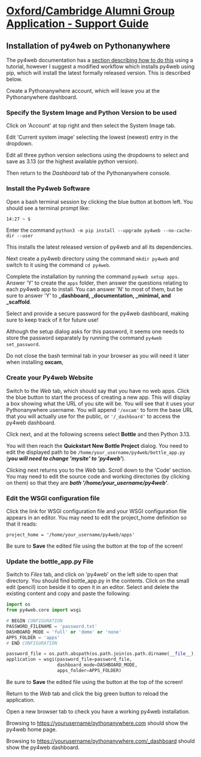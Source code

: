 # [Oxford/Cambridge Alumni Group Application - Support Guide](support.md)

## Installation of py4web on Pythonanywhere

The py4web documentation has a [section describing how to do this](https://py4web.com/_documentation/static/en/chapter-03.html#deployment-on-pythonanywhere-com) using a tutorial, however I suggest a modified workflow which installs py4web using pip, which will install the latest formally released version. This is described below.

Create a Pythonanywhere account, which will leave you at the Pythonanywhere dashboard.

### Specify the System Image and Python Version to be used

Click on 'Account' at top right and then select the System Image tab.

Edit 'Current system image' selecting the lowest (newest) entry in the dropdown.

Edit all three python version selections using the dropdowns to select and save as 3.13 (or the highest available python version).

Then return to the *Dashboard* tab of the Pythonanywhere console.

### Install the Py4web Software

Open a bash terminal session by clicking the blue button at bottom left. You should see a terminal prompt like:

```bash
14:27 ~ $
```

Enter the command `python3 -m pip install --upgrade py4web --no-cache-dir --user`

This installs the latest released version of py4web and all its dependencies.

Next create a py4web directory using the command `mkdir py4web` and switch to it using the command `cd py4web`.

Complete the installation by running the command `py4web setup apps`. Answer 'Y' to create the `apps` folder, then answer the questions relating to each py4web app to install. You can answer 'N' to most of them, but be sure to answer 'Y' to **_dashboard, _documentation, _minimal, and _scaffold**.

Select and provide a secure password for the py4web dashboard, making sure to keep track of it for future use!

Although the setup dialog asks for this password, it seems one needs to store the password separately by running the command `py4web set_password`.

Do not close the bash terminal tab in your browser as you will need it later when installing **oxcam**,

### Create your Py4web Website

Switch to the *Web* tab, which should say that you have no web apps. Click the blue button to start the process of creating a new app. This will display a box showing what the URL of you site will be. You will see that it uses your Pythonanywhere username. You will append `'/oxcam'` to form the base URL that you will actually use for the public, or `'/_dashboard'` to access the py4web dashboard.

Click next, and at the following screens select **Bottle** and then Python 3.13.

You will then reach the **Quickstart New Bottle Project** dialog. You need to edit the displayed path to be `/home/your_username/py4web/bottle_app.py` (***you will need to change 'mysite' to 'py4web'***).

Clicking next returns you to the *Web* tab. Scroll down to the 'Code' section. You may need to edit the source code and working directories (by clicking on them) so that they are ***both '/home/your_username/py4web'***.

### Edit the WSGI configuration file

Click the link for WSGI configuration file and your WSGI configuration file appears in an editor. You may need to edit the project_home definition so that it reads:

`project_home = '/home/your_username/py4web/apps'`

Be sure to **Save** the edited file using the button at the top of the screen!

### Update the bottle_app.py File

Switch to *Files* tab, and click on 'py4web' on the left side to open that directory. You should find bottle_app.py in the contents. Click on the small edit (pencil) icon beside it to open it in an editor. Select and delete the existing content and copy and paste the following:

```python
import os
from py4web.core import wsgi

# BEGIN CONFIGURATION
PASSWORD_FILENAME = 'password.txt'
DASHBOARD_MODE = 'full' or 'demo' or 'none'
APPS_FOLDER = 'apps'
# END CONFIGURATION

password_file = os.path.abspath(os.path.join(os.path.dirname(__file__), PASSWORD_FILENAME))
application = wsgi(password_file=password_file, 
                   dashboard_mode=DASHBOARD_MODE,
                   apps_folder=APPS_FOLDER)
```

Be sure to **Save** the edited file using the button at the top of the screen!

Return to the *Web* tab and click the big green button to reload the application.

Open a new browser tab to check you have a working py4web installation.

Browsing to [https://yourusername/pythonanywhere.com](https://yourusername/pythonanywhere.com) should show the py4web home page.

Browsing to [https://yourusername/pythonanywhere.com/_dashboard](https://yourusername/pythonanywhere.com/_dashboard) should show the py4web dashboard.

